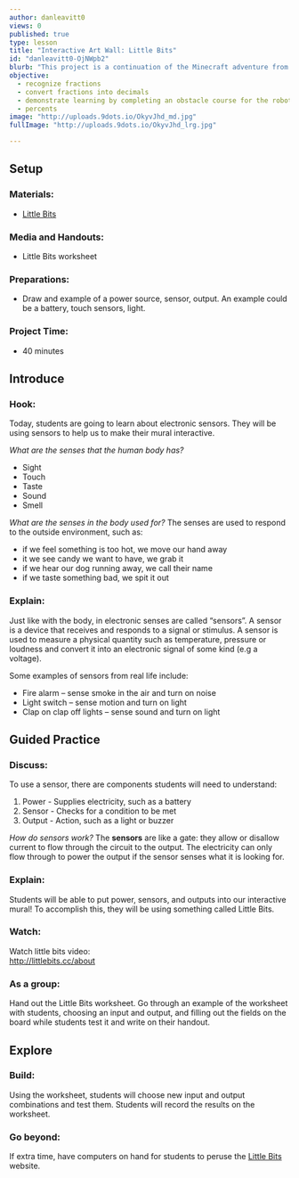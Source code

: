 ```yaml
---
author: danleavitt0
views: 0
published: true
type: lesson
title: "Interactive Art Wall: Little Bits"
id: "danleavitt0-OjNWpb2"
blurb: "This project is a continuation of the Minecraft adventure from the  lesson. Students will use design thinking to develop a sustainable food source for their shelters. The planning process will take place on the . Once students have finalized their designs, they will create their farms in the game. For more information on how to provide students with materials check out this . To get more information on farming you can look at this [farming guide](http://minecraft.gamepedia.com/Tutorials/Crop_farming)."
objective: 
  - recognize fractions
  - convert fractions into decimals
  - demonstrate learning by completing an obstacle course for the robot
  - percents
image: "http://uploads.9dots.io/OkyvJhd_md.jpg"
fullImage: "http://uploads.9dots.io/OkyvJhd_lrg.jpg"

---
```


## Setup

### Materials:

- [Little Bits](http://littlebits.cc)

### Media and Handouts:

- Little Bits worksheet

### Preparations:

- Draw and example of a power source, sensor, output. An example could be a battery, touch sensors, light.

### Project Time:

- 40 minutes

## Introduce

### Hook:
Today, students are going to learn about electronic sensors.  They will be using sensors to help us to make their mural interactive. 

_What are the senses that the human body has?_

- Sight
- Touch
- Taste
- Sound
- Smell

_What are the senses in the body used for?_
The senses are used to respond to the outside environment, such as:

- if we feel something is too hot, we move our hand away
- it we see candy we want to have, we grab it
- if we hear our dog running away, we call their name
- if we taste something bad, we spit it out

### Explain:
Just like with the body, in electronic senses are called “sensors”.   A sensor is a device that receives and responds to a signal or stimulus. A sensor is used to measure a physical quantity such as temperature, pressure or loudness and convert it into an electronic signal of some kind (e.g a voltage).

Some examples of sensors from real life include:

- Fire alarm – sense smoke in the air and turn on noise
- Light switch – sense motion and turn on light
- Clap on clap off lights – sense sound and turn on light

## Guided Practice

### Discuss:
To use a sensor, there are components students will need to understand:

1. Power - Supplies electricity, such as a battery
2. Sensor - Checks for a condition to be met
3. Output - Action, such as a light or buzzer

_How do sensors work?_
The **sensors** are like a gate: they allow or disallow current to flow through the circuit to the output.  The electricity can only flow through to power the output if the sensor senses what it is looking for. 

### Explain: 
Students will be able to put power, sensors, and outputs into our interactive mural!  To accomplish this, they will be using something called Little Bits.

### Watch:
Watch little bits video:  
http://littlebits.cc/about

### As a group:
Hand out the Little Bits worksheet.  Go through an example of the worksheet with students, choosing an input and output, and filling out the fields on the board while students test it and write on their handout.

## Explore

### Build:
Using the worksheet, students will choose new input and output combinations and test them. Students will record the results on the worksheet.

### Go beyond:
If extra time, have computers on hand for students to peruse the [Little Bits](http://littlebits.cc) website.
